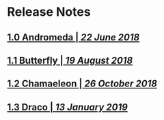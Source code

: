 # Release Notes

## [1.0 Andromeda   \|   _22 June 2018_](andromeda)

## [1.1 Butterfly   \|   _19 August 2018_](butterfly)

## [1.2 Chamaeleon   \|   _26 October 2018_](chamaeleon)

## [1.3 Draco   \|   _13 January 2019_](draco)
